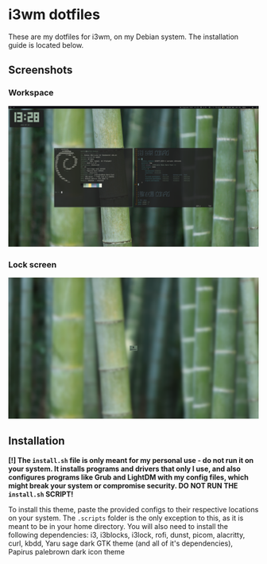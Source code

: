 # i3wm dotfiles
These are my dotfiles for i3wm, on my Debian system. The installation guide is located below.
## Screenshots
### Workspace
![Workspace screenshot](screenshots/presentation.png)
### Lock screen
![Lock screen screenshot](wallpapers/wallpaper_lock.png)
## Installation
**[!] The `install.sh` file is only meant for my personal use - do not run it on your system. It installs programs and drivers that only I use, and also configures programs like Grub and LightDM with my config files, which might break your system or compromise security. DO NOT RUN THE `install.sh` SCRIPT!**

To install this theme, paste the provided configs to their respective locations on your system. The `.scripts` folder is the only exception to this, as it is meant to be in your home directory. You will also need to install the following dependencies: i3, i3blocks, i3lock, rofi, dunst, picom, alacritty, curl, kbdd, Yaru sage dark GTK theme (and all of it's dependencies), Papirus palebrown dark icon theme
